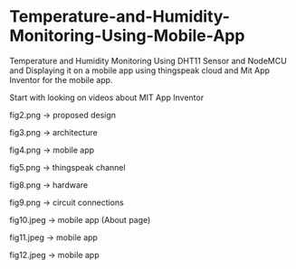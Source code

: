# Temperature-and-Humidity-Monitoring-Using-Mobile-App
Temperature and Humidity Monitoring Using DHT11 Sensor and NodeMCU and Displaying it on a mobile app using thingspeak cloud and Mit App Inventor for the mobile app. 

Start with looking on videos about MIT App Inventor

fig2.png -> proposed design

fig3.png -> architecture

fig4.png -> mobile app 

fig5.png -> thingspeak channel

fig8.png -> hardware

fig9.png -> circuit connections 

fig10.jpeg -> mobile app (About page)

fig11.jpeg -> mobile app

fig12.jpeg -> mobile app

